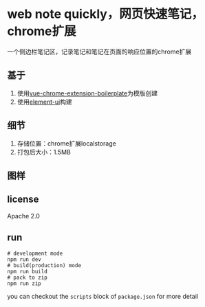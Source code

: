 # web note quickly，网页快速笔记，chrome扩展
一个侧边栏笔记区，记录笔记和笔记在页面的响应位置的chrome扩展

## 基于
1. 使用[vue-chrome-extension-boilerplate](https://github.com/mubaidr/vue-chrome-extension-boilerplate)为模版创建
2. 使用[element-ui](https://github.com/ElemeFE/element)构建

## 细节
1. 存储位置：chrome扩展localstorage
2. 打包后大小：1.5MB

## 图样


## license
Apache 2.0

## run
```shell script
# development mode
npm run dev
# build(production) mode
npm run build
# pack to zip
npm run zip
```
you can checkout the `scripts` block of `package.json` for more detail

